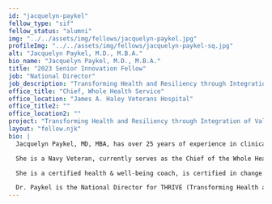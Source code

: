 ```yaml
---
id: "jacquelyn-paykel"
fellow_type: "sif"
fellow_status: "alumni"
img: "../../assets/img/fellows/jacquelyn-paykel.jpg"
profileImg: "../../assets/img/fellows/jacquelyn-paykel-sq.jpg"
alt: "Jacquelyn Paykel, M.D., M.B.A."
bio_name: "Jacquelyn Paykel, M.D., M.B.A."
title: "2023 Senior Innovation Fellow"
job: "National Director"
job_description: "Transforming Health and Resiliency through Integration of Values-based Experiences (THRIVE)"
office_title: "Chief, Whole Health Service"
office_location: "James A. Haley Veterans Hospital"
office_title2: ""
office_location2: ""
project: "Transforming Health and Resiliency through Integration of Values-based Experiences (THRIVE)"
layout: "fellow.njk"
bio: |
  Jacquelyn Paykel, MD, MBA, has over 25 years of experience in clinical medicine and translational research with a special interest in strategy, innovation, implementation, and evaluation of holistic clinical services in academic, private, and government settings.  <br><br>

  She is a Navy Veteran, currently serves as the Chief of the Whole Health Service at James A. Haley Veterans Hospital in Tampa, Florida, and is an Assistant Professor in the Morsani School of Medicine at the University of South Florida.  <br><br>

  She is a certified health & well-being coach, is certified in change management, and consults with VA Medical Centers across the country on cultural transformation and implementation of the whole health system of care.  <br><br>

  Dr. Paykel is the National Director for THRIVE (Transforming Health and Resiliency through Integration of Values-based Experiences).
---
```


